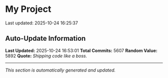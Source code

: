 # My Project


Last updated: 2025-10-24 16:25:37














































































































































































































































































































































































































































































































































































































































































































































































































































































































































































































































































































































































































































































































































































































































































































































































































































































































































































































































































































































































































































































































































































































































































































































































































































































































































































































































































































































































































































































































































































































































































































































































































































































































































































































































































































































































































































































































































































































































































































































































































































































































































































































































































































































































































































































































































































































































































































































































































































































































































































































































































































































































































































































































































































































































































































































































































































































































































































































































































































































































































































































































































































































































## Auto-Update Information

**Last Updated:** 2025-10-24 16:53:01
**Total Commits:** 5607
**Random Value:** 5892
**Quote:** _Shipping code like a boss._

---
_This section is automatically generated and updated._